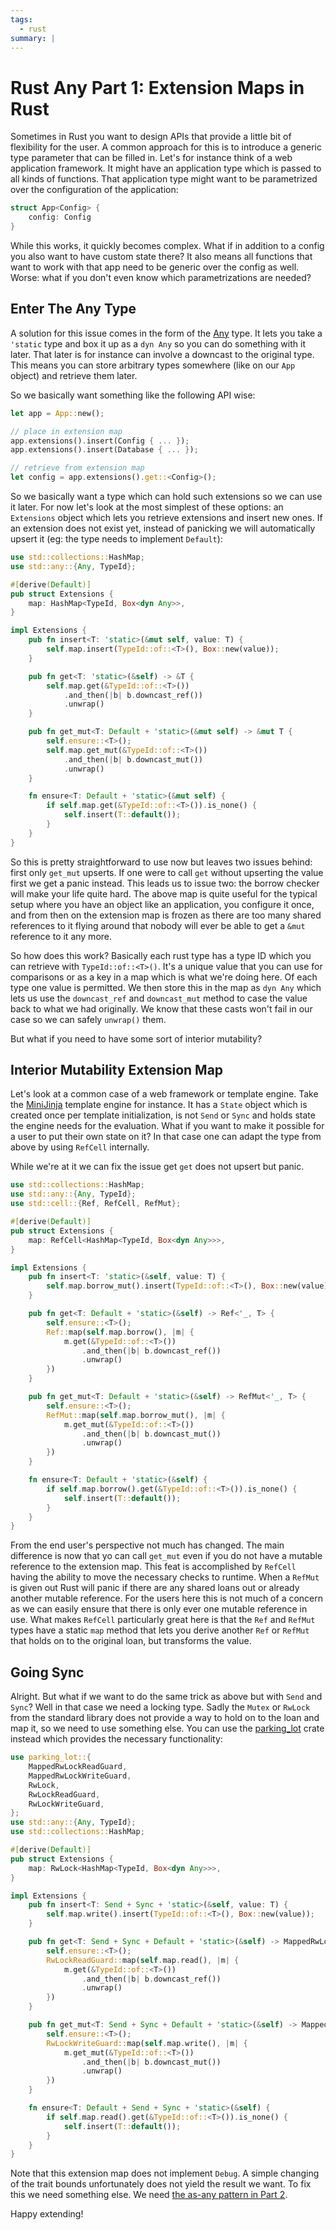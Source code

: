 ```yaml
---
tags:
  - rust
summary: |
---
```


# Rust Any Part 1: Extension Maps in Rust

Sometimes in Rust you want to design APIs that provide a little bit of
flexibility for the user.  A common approach for this is to introduce a
generic type parameter that can be filled in.  Let's for instance think of
a web application framework.  It might have an application type which is
passed to all kinds of functions.  That application type might want to be
parametrized over the configuration of the application:

```rust
struct App<Config> {
    config: Config
}
```

While this works, it quickly becomes complex.  What if in addition to a
config you also want to have custom state there?  It also means all
functions that want to work with that app need to be generic over the
config as well.  Worse: what if you don't even know which parametrizations
are needed?

## Enter The Any Type

A solution for this issue comes in the form of the [Any](https://doc.rust-lang.org/std/any/trait.Any.html) type.  It lets you
take a `'static` type and box it up as a `dyn Any` so you can do
something with it later.  That later is for instance can involve a
downcast to the original type.  This means you can store arbitrary types
somewhere (like on our `App` object) and retrieve them later.

So we basically want something like the following API wise:

```rust
let app = App::new();

// place in extension map
app.extensions().insert(Config { ... });
app.extensions().insert(Database { ... });

// retrieve from extension map
let config = app.extensions().get::<Config>();
```

So we basically want a type which can hold such extensions so we can use
it later.  For now let's look at the most simplest of these options: an
`Extensions` object which lets you retrieve extensions and insert new
ones.  If an extension does not exist yet, instead of panicking we will
automatically upsert it (eg: the type needs to implement `Default`):

```rust
use std::collections::HashMap;
use std::any::{Any, TypeId};

#[derive(Default)]
pub struct Extensions {
    map: HashMap<TypeId, Box<dyn Any>>,
}

impl Extensions {
    pub fn insert<T: 'static>(&mut self, value: T) {
        self.map.insert(TypeId::of::<T>(), Box::new(value));
    }

    pub fn get<T: 'static>(&self) -> &T {
        self.map.get(&TypeId::of::<T>())
            .and_then(|b| b.downcast_ref())
            .unwrap()
    }

    pub fn get_mut<T: Default + 'static>(&mut self) -> &mut T {
        self.ensure::<T>();
        self.map.get_mut(&TypeId::of::<T>())
            .and_then(|b| b.downcast_mut())
            .unwrap()
    }

    fn ensure<T: Default + 'static>(&mut self) {
        if self.map.get(&TypeId::of::<T>()).is_none() {
            self.insert(T::default());
        }
    }
}
```

So this is pretty straightforward to use now but leaves two issues behind:
first only `get_mut` upserts.  If one were to call `get` without upserting
the value first we get a panic instead.  This leads us to issue two: the
borrow checker will make your life quite hard.  The above map is quite
useful for the typical setup where you have an object like an application,
you configure it once, and from then on the extension map is frozen as
there are too many shared references to it flying around that nobody will
ever be able to get a `&mut` reference to it any more.

So how does this work?  Basically each rust type has a type ID which you
can retrieve with `TypeId::of::<T>()`.  It's a unique value that you can
use for comparisons or as a key in a map which is what we're doing here.
Of each type one value is permitted.  We then store this in the map as
`dyn Any` which lets us use the `downcast_ref` and `downcast_mut` method
to case the value back to what we had originally.  We know that these
casts won't fail in our case so we can safely `unwrap()` them.

But what if you need to have some sort of interior mutability?

## Interior Mutability Extension Map

Let's look at a common case of a web framework or template engine.  Take
the [MiniJinja](https://github.com/mitsuhiko/minijinja) template engine
for instance.  It has a `State` object which is created once per
template initialization, is not `Send` or `Sync` and holds state the
engine needs for the evaluation.  What if you want to make it possible for
a user to put their own state on it?  In that case one can adapt the type
from above by using `RefCell` internally.

While we're at it we can fix the issue get `get` does not upsert but
panic.

```rust
use std::collections::HashMap;
use std::any::{Any, TypeId};
use std::cell::{Ref, RefCell, RefMut};

#[derive(Default)]
pub struct Extensions {
    map: RefCell<HashMap<TypeId, Box<dyn Any>>>,
}

impl Extensions {
    pub fn insert<T: 'static>(&self, value: T) {
        self.map.borrow_mut().insert(TypeId::of::<T>(), Box::new(value));
    }

    pub fn get<T: Default + 'static>(&self) -> Ref<'_, T> {
        self.ensure::<T>();
        Ref::map(self.map.borrow(), |m| {
            m.get(&TypeId::of::<T>())
                .and_then(|b| b.downcast_ref())
                .unwrap()
        })
    }

    pub fn get_mut<T: Default + 'static>(&self) -> RefMut<'_, T> {
        self.ensure::<T>();
        RefMut::map(self.map.borrow_mut(), |m| {
            m.get_mut(&TypeId::of::<T>())
                .and_then(|b| b.downcast_mut())
                .unwrap()
        })
    }

    fn ensure<T: Default + 'static>(&self) {
        if self.map.borrow().get(&TypeId::of::<T>()).is_none() {
            self.insert(T::default());
        }
    }
}
```

From the end user's perspective not much has changed.  The main difference
is now that yo can call `get_mut` even if you do not have a mutable
reference to the extension map.  This feat is accomplished by `RefCell`
having the ability to move the necessary checks to runtime.  When a
`RefMut` is given out Rust will panic if there are any shared loans out or
already another mutable reference.  For the users here this is not much of
a concern as we can easily ensure that there is only ever one mutable
reference in use.  What makes `RefCell` particularly great here is that
the `Ref` and `RefMut` types have a static `map` method that lets you
derive another `Ref` or `RefMut` that holds on to the original loan, but
transforms the value.

## Going Sync

Alright.  But what if we want to do the same trick as above but with
`Send` and `Sync`?  Well in that case we need a locking type.  Sadly the
`Mutex` or `RwLock` from the standard library does not provide a way to
hold on to the loan and map it, so we need to use something else.  You can
use the [parking_lot](https://crates.io/crates/parking_lot) crate
instead which provides the necessary functionality:

```rust
use parking_lot::{
    MappedRwLockReadGuard,
    MappedRwLockWriteGuard,
    RwLock,
    RwLockReadGuard,
    RwLockWriteGuard,
};
use std::any::{Any, TypeId};
use std::collections::HashMap;

#[derive(Default)]
pub struct Extensions {
    map: RwLock<HashMap<TypeId, Box<dyn Any>>>,
}

impl Extensions {
    pub fn insert<T: Send + Sync + 'static>(&self, value: T) {
        self.map.write().insert(TypeId::of::<T>(), Box::new(value));
    }

    pub fn get<T: Send + Sync + Default + 'static>(&self) -> MappedRwLockReadGuard<'_, T> {
        self.ensure::<T>();
        RwLockReadGuard::map(self.map.read(), |m| {
            m.get(&TypeId::of::<T>())
                .and_then(|b| b.downcast_ref())
                .unwrap()
        })
    }

    pub fn get_mut<T: Send + Sync + Default + 'static>(&self) -> MappedRwLockWriteGuard<'_, T> {
        self.ensure::<T>();
        RwLockWriteGuard::map(self.map.write(), |m| {
            m.get_mut(&TypeId::of::<T>())
                .and_then(|b| b.downcast_mut())
                .unwrap()
        })
    }

    fn ensure<T: Default + Send + Sync + 'static>(&self) {
        if self.map.read().get(&TypeId::of::<T>()).is_none() {
            self.insert(T::default());
        }
    }
}
```

Note that this extension map does not implement `Debug`.  A simple
changing of the trait bounds unfortunately does not yield the result we
want.  To fix this we need something else.  We need [the as-any pattern in
Part 2](/2022/1/7/as-any-hack/).

Happy extending!
